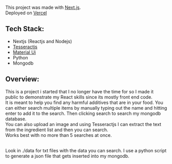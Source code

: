 This project was made with [Next.js](https://nextjs.org/).
</br>
Deployed on [Vercel](https://harmful-additives.vercel.app/)

## Tech Stack:
<ul>
  <li>Nextjs (Reactjs and Nodejs)</li>
  <li><a target="_blank" rel="noopener noreferrer" href="https://tesseract.projectnaptha.com/">Tesseractjs</a></li>
  <li><a target="_blank" rel="noopener noreferrer" href="https://material-ui.com/">Material Ui</a></li>
  <li>Python</li>
  <li>Mongodb</li>
</ul>

## Overview:
This is a project i started that I no longer have the time for so I made it public to demonstrate my React skills since its mostly front end code.
</br>
It is meant to help you find any harmful additives that are in your food. You can either search multiple items by manually typing out the name and hitting enter to add it to the search. Then clicking search to search my mongodb database. 
</br>
You can also upload an image and using Tesseractjs I can extract the text from the ingredient list and then you can search.
</br>
Works best with no more than 5 searches at once.

</br>
Look in ./data for txt files with the data you can search. I use a python script to generate a json file that gets inserted into my mongodb.
